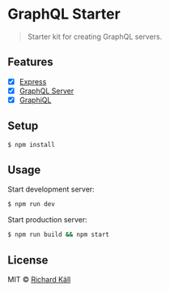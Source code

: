 # GraphQL Starter

> Starter kit for creating GraphQL servers.

## Features

- [x] [Express](https://github.com/expressjs/express)
- [x] [GraphQL Server](https://github.com/apollostack/graphql-server)
- [x] [GraphiQL](https://github.com/graphql/graphiql)

## Setup

```bash
$ npm install
```

## Usage

Start development server:

```bash
$ npm run dev
```

Start production server:

```bash
$ npm run build && npm start
```

## License

MIT © [Richard Käll](https://richardkall.se)
